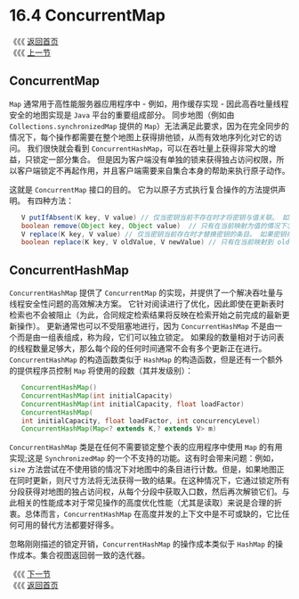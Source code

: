 # 16.4 ConcurrentMap

《《《 [返回首页](../../)  
《《《 [上一节](16.3-sortedmap-he-navigablemap.md)

## ConcurrentMap

`Map` 通常用于高性能服务器应用程序中 - 例如，用作缓存实现 - 因此高吞吐量线程安全的地图实现是 `Java` 平台的重要组成部分。 同步地图（例如由 `Collections.synchronizedMap` 提供的 `Map`）无法满足此要求，因为在完全同步的情况下，每个操作都需要在整个地图上获得排他锁，从而有效地序列化对它的访问。 我们很快就会看到 `ConcurrentHashMap`，可以在吞吐量上获得非常大的增益，只锁定一部分集合。 但是因为客户端没有单独的锁来获得独占访问权限，所以客户端锁定不再起作用，并且客户端需要来自集合本身的帮助来执行原子动作。

这就是 `ConcurrentMap` 接口的目的。 它为以原子方式执行复合操作的方法提供声明。 有四种方法：

```java
   V putIfAbsent(K key, V value) // 仅当密钥当前不存在时才将密钥与值关联。 如果键存在，则返回旧值（可以为空），否则返回 null
   boolean remove(Object key, Object value)  // 只有在当前映射为值的情况下才移除键。 如果该值已删除，则返回 true，否则返回 false
   V replace(K key, V value) // 仅当密钥当前存在时才替换密钥的条目。 如果密钥存在，则返回旧值（可以为 null），否则返回 null
   boolean replace(K key, V oldValue, V newValue) // 只有在当前映射到 oldValue 的情况下才替换键的条目。 如果值被替换则返回 true，否则返回 false
```

## ConcurrentHashMap

`ConcurrentHashMap` 提供了 `ConcurrentMap` 的实现，并提供了一个解决吞吐量与线程安全性问题的高效解决方案。 它针对阅读进行了优化，因此即使在更新表时检索也不会被阻止（为此，合同规定检索结果将反映在检索开始之前完成的最新更新操作）。 更新通常也可以不受阻塞地进行，因为 `ConcurrentHashMap` 不是由一个而是由一组表组成，称为段，它们可以独立锁定。 如果段的数量相对于访问表的线程数量足够大，那么每个段的任何时间通常不会有多个更新正在进行。`ConcurrentHashMap` 的构造函数类似于 `HashMap` 的构造函数，但是还有一个额外的提供程序员控制 `Map` 将使用的段数（其并发级别）：

```java
   ConcurrentHashMap()
   ConcurrentHashMap(int initialCapacity)
   ConcurrentHashMap(int initialCapacity, float loadFactor)
   ConcurrentHashMap(
   int initialCapacity, float loadFactor, int concurrencyLevel)
   ConcurrentHashMap(Map<? extends K,? extends V> m)
```

`ConcurrentHashMap` 类是在任何不需要锁定整个表的应用程序中使用 `Map` 的有用实现;这是 `SynchronizedMap` 的一个不支持的功能。这有时会带来问题：例如，`size` 方法尝试在不使用锁的情况下对地图中的条目进行计数。但是，如果地图正在同时更新，则尺寸方法将无法获得一致的结果。在这种情况下，它通过锁定所有分段获得对地图的独占访问权，从每个分段中获取入口数，然后再次解锁它们。与此相关的性能成本对于常见操作的高度优化性能（尤其是读取）来说是合理的折衷。总体而言，`ConcurrentHashMap` 在高度并发的上下文中是不可或缺的，它比任何可用的替代方法都要好得多。

忽略刚刚描述的锁定开销，`ConcurrentHashMap` 的操作成本类似于 `HashMap` 的操作成本。集合视图返回弱一致的迭代器。

《《《 [下一节](16.5-concurrentnavigablemap.md)  
《《《 [返回首页](../../)

